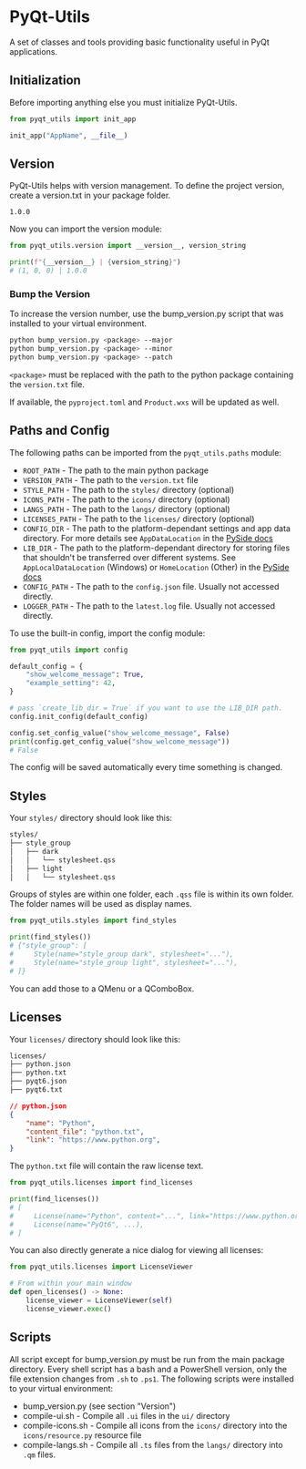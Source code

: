 # PyQt-Utils

A set of classes and tools providing basic functionality useful in PyQt applications.

## Initialization

Before importing anything else you must initialize PyQt-Utils.

```py
from pyqt_utils import init_app

init_app("AppName", __file__)
```

## Version

PyQt-Utils helps with version management. To define the project version, create a version.txt in your package folder.

```text
1.0.0
```

Now you can import the version module:

```py
from pyqt_utils.version import __version__, version_string

print(f"{__version__} | {version_string}")
# (1, 0, 0) | 1.0.0
```

### Bump the Version

To increase the version number, use the bump_version.py script that was installed to your virtual environment.

```sh
python bump_version.py <package> --major
python bump_version.py <package> --minor
python bump_version.py <package> --patch
```

`<package>` must be replaced with the path to the python package containing the `version.txt` file.

If available, the `pyproject.toml` and `Product.wxs` will be updated as well.

## Paths and Config

The following paths can be imported from the `pyqt_utils.paths` module:

- `ROOT_PATH` - The path to the main python package
- `VERSION_PATH` - The path to the `version.txt` file
- `STYLE_PATH` - The path to the `styles/` directory (optional)
- `ICONS_PATH` - The path to the `icons/` directory (optional)
- `LANGS_PATH` - The path to the `langs/` directory (optional)
- `LICENSES_PATH` - The path to the `licenses/` directory (optional)
- `CONFIG_DIR` - The path to the platform-dependant settings and app data directory. For more details see `AppDataLocation` in the [PySide docs](https://doc.qt.io/qtforpython-6/PySide6/QtCore/QStandardPaths.html)
- `LIB_DIR` - The path to the platform-dependant directory for storing files that shouldn't be transferred over different systems. See `AppLocalDataLocation` (Windows) or `HomeLocation` (Other) in the [PySide docs](https://doc.qt.io/qtforpython-6/PySide6/QtCore/QStandardPaths.html)
- `CONFIG_PATH` - The path to the `config.json` file. Usually not accessed directly.
- `LOGGER_PATH` - The path to the `latest.log` file. Usually not accessed directly.

To use the built-in config, import the config module:

```py
from pyqt_utils import config

default_config = {
    "show_welcome_message": True,
    "example_setting": 42,
}

# pass `create_lib_dir = True` if you want to use the LIB_DIR path.
config.init_config(default_config)

config.set_config_value("show_welcome_message", False)
print(config.get_config_value("show_welcome_message"))
# False
```

The config will be saved automatically every time something is changed.

## Styles

Your `styles/` directory should look like this:

```txt
styles/
├── style_group
│   ├── dark
│   │   └── stylesheet.qss
│   ├── light
│   │   └── stylesheet.qss
```

Groups of styles are within one folder, each `.qss` file is within its own folder.
The folder names will be used as display names.

```py
from pyqt_utils.styles import find_styles

print(find_styles())
# {"style_group": [
#     Style(name="style_group dark", stylesheet="..."),
#     Style(name="style_group light", stylesheet="..."),
# ]}
```

You can add those to a QMenu or a QComboBox.

## Licenses

Your `licenses/` directory should look like this:

```txt
licenses/
├── python.json
├── python.txt
├── pyqt6.json
├── pyqt6.txt
```

```json
// python.json
{
    "name": "Python",
    "content_file": "python.txt",
    "link": "https://www.python.org",
}
```

The `python.txt` file will contain the raw license text.

```py
from pyqt_utils.licenses import find_licenses

print(find_licenses())
# [
#     License(name="Python", content="...", link="https://www.python.org"),
#     License(name="PyQt6", ...),
# ]
```

You can also directly generate a nice dialog for viewing all licenses:

```py
from pyqt_utils.licenses import LicenseViewer

# From within your main window
def open_licenses() -> None:
    license_viewer = LicenseViewer(self)
    license_viewer.exec()
```

## Scripts

All script except for bump_version.py must be run from the main package directory.
Every shell script has a bash and a PowerShell version, only the file extension changes from `.sh` to `.ps1`.
The following scripts were installed to your virtual environment:

- bump_version.py (see section "Version")
- compile-ui.sh - Compile all `.ui` files in the `ui/` directory
- compile-icons.sh - Compile all icons from the `icons/` directory into the `icons/resource.py` resource file
- compile-langs.sh - Compile all `.ts` files from the `langs/` directory into `.qm` files.
